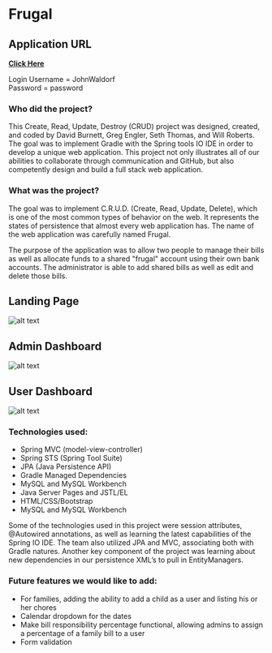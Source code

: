 # Frugal

## Application URL
<a href="http://gregengler.com:8080/MVCMidtermProject/">**Click Here**</a>

Login Username = JohnWaldorf<br>
      Password = password

### Who did the project?
This Create, Read, Update, Destroy (CRUD) project was designed, created, and coded by David Burnett, Greg Engler, Seth Thomas, and Will Roberts. The goal was to implement Gradle with the Spring tools IO IDE in order to develop a unique web application. This project not only illustrates all of our abilities to collaborate through communication and GitHub, but also competently design and build a full stack web application.

### What was the project?
The goal was to implement C.R.U.D. (Create, Read, Update, Delete), which is one of the most common types of behavior on the web. It represents the states of persistence that almost every web application has. The name of the web application was carefully named Frugal.

The purpose of the application was to allow two people to manage their bills as well as allocate funds to a shared "frugal" account using their own bank accounts.  The administrator is able to add shared bills as well as edit and delete those bills.

<h2>Landing Page</h2>

![alt text](landingpage.png "Landing Page")

<h2>Admin Dashboard</h2>

![alt text](admin.png "Admin Dashboard")

<h2>User Dashboard</h2>

![alt text](user.png "User Dashboard")

### Technologies used:
* Spring MVC (model-view-controller)
* Spring STS (Spring Tool Suite)
* JPA (Java Persistence API)
* Gradle Managed Dependencies
* MySQL and MySQL Workbench
* Java Server Pages and JSTL/EL
* HTML/CSS/Bootstrap
* MySQL and MySQL Workbench

Some of the technologies used in this project were session attributes, @Autowired annotations, as well as learning the latest capabilities of the Spring IO IDE. The team also utilized JPA and MVC, associating both with Gradle natures. Another key component of the project was learning about new dependencies in our persistence XML’s to pull in EntityManagers.

### Future features we would like to add:
* For families, adding the ability to add a child as a user and listing his or her chores
* Calendar dropdown for the dates
* Make bill responsibility percentage functional, allowing admins to assign a percentage of a family bill to a user
* Form validation
